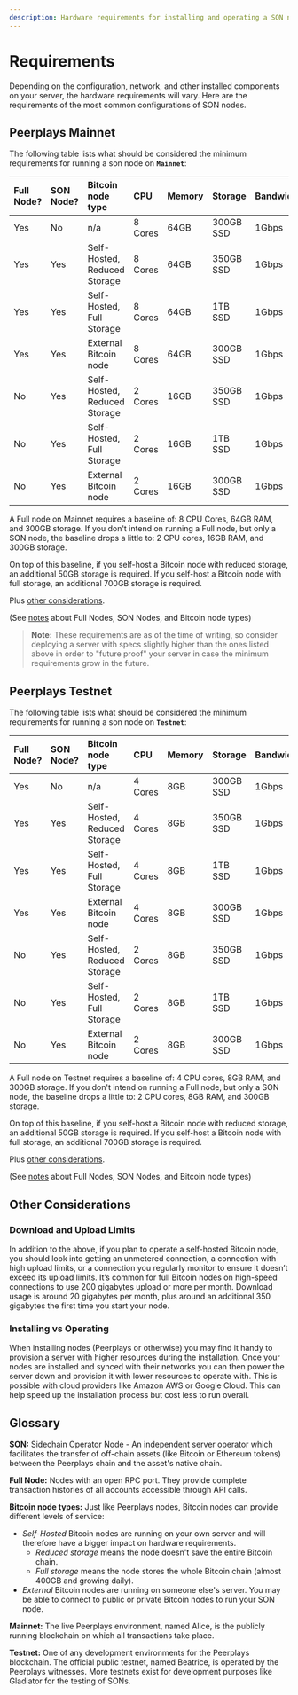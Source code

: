 ```yaml
---
description: Hardware requirements for installing and operating a SON node.
---
```


# Requirements

Depending on the configuration, network, and other installed components on your server, the hardware requirements will vary. Here are the requirements of the most common configurations of SON nodes.

## Peerplays Mainnet

The following table lists what should be considered the minimum requirements for running a son node on **`Mainnet`**:

| Full Node? | SON Node? | Bitcoin node type | CPU | Memory | Storage | Bandwidth | OS |
| :--- | :--- | :--- | :--- | :--- | :--- | :--- | :--- |
| Yes | No | n/a | 8 Cores | 64GB | 300GB SSD | 1Gbps | Ubuntu 18.04 |
| Yes | Yes | Self-Hosted, Reduced Storage | 8 Cores | 64GB | 350GB SSD | 1Gbps | Ubuntu 18.04 |
| Yes | Yes | Self-Hosted, Full Storage | 8 Cores | 64GB | 1TB SSD | 1Gbps | Ubuntu 18.04 |
| Yes | Yes | External Bitcoin node | 8 Cores | 64GB | 300GB SSD | 1Gbps | Ubuntu 18.04 |
| No | Yes | Self-Hosted, Reduced Storage | 2 Cores | 16GB | 350GB SSD | 1Gbps | Ubuntu 18.04 |
| No | Yes | Self-Hosted, Full Storage | 2 Cores | 16GB | 1TB SSD | 1Gbps | Ubuntu 18.04 |
| No | Yes | External Bitcoin node | 2 Cores | 16GB | 300GB SSD | 1Gbps | Ubuntu 18.04 |

A Full node on Mainnet requires a baseline of: 8 CPU Cores, 64GB RAM, and 300GB storage. If you don't intend on running a Full node, but only a SON node, the baseline drops a little to: 2 CPU cores, 16GB RAM, and 300GB storage.

On top of this baseline, if you self-host a Bitcoin node with reduced storage, an additional 50GB storage is required. If you self-host a Bitcoin node with full storage, an additional 700GB storage is required.

Plus [other considerations](requirements.md#other-considerations).

\(See [notes](requirements.md#glossary) about Full Nodes, SON Nodes, and Bitcoin node types\)

> **Note:** These requirements are as of the time of writing, so consider deploying a server with specs slightly higher than the ones listed above in order to "future proof" your server in case the minimum requirements grow in the future.

## Peerplays Testnet

The following table lists what should be considered the minimum requirements for running a son node on **`Testnet`**:

| Full Node? | SON Node? | Bitcoin node type | CPU | Memory | Storage | Bandwidth | OS |
| :--- | :--- | :--- | :--- | :--- | :--- | :--- | :--- |
| Yes | No | n/a | 4 Cores | 8GB | 300GB SSD | 1Gbps | Ubuntu 18.04 |
| Yes | Yes | Self-Hosted, Reduced Storage | 4 Cores | 8GB | 350GB SSD | 1Gbps | Ubuntu 18.04 |
| Yes | Yes | Self-Hosted, Full Storage | 4 Cores | 8GB | 1TB SSD | 1Gbps | Ubuntu 18.04 |
| Yes | Yes | External Bitcoin node | 4 Cores | 8GB | 300GB SSD | 1Gbps | Ubuntu 18.04 |
| No | Yes | Self-Hosted, Reduced Storage | 2 Cores | 8GB | 350GB SSD | 1Gbps | Ubuntu 18.04 |
| No | Yes | Self-Hosted, Full Storage | 2 Cores | 8GB | 1TB SSD | 1Gbps | Ubuntu 18.04 |
| No | Yes | External Bitcoin node | 2 Cores | 8GB | 300GB SSD | 1Gbps | Ubuntu 18.04 |

A Full node on Testnet requires a baseline of: 4 CPU cores, 8GB RAM, and 300GB storage. If you don't intend on running a Full node, but only a SON node, the baseline drops a little to: 2 CPU cores, 8GB RAM, and 300GB storage.

On top of this baseline, if you self-host a Bitcoin node with reduced storage, an additional 50GB storage is required. If you self-host a Bitcoin node with full storage, an additional 700GB storage is required.

Plus [other considerations](requirements.md#other-considerations).

\(See [notes](requirements.md#glossary) about Full Nodes, SON Nodes, and Bitcoin node types\)

## Other Considerations

### Download and Upload Limits

In addition to the above, if you plan to operate a self-hosted Bitcoin node, you should look into getting an unmetered connection, a connection with high upload limits, or a connection you regularly monitor to ensure it doesn’t exceed its upload limits. It’s common for full Bitcoin nodes on high-speed connections to use 200 gigabytes upload or more per month. Download usage is around 20 gigabytes per month, plus around an additional 350 gigabytes the first time you start your node.

### Installing vs Operating

When installing nodes \(Peerplays or otherwise\) you may find it handy to provision a server with higher resources during the installation. Once your nodes are installed and synced with their networks you can then power the server down and provision it with lower resources to operate with. This is possible with cloud providers like Amazon AWS or Google Cloud. This can help speed up the installation process but cost less to run overall.

## Glossary

**SON:** Sidechain Operator Node - An independent server operator which facilitates the transfer of off-chain assets \(like Bitcoin or Ethereum tokens\) between the Peerplays chain and the asset's native chain.

**Full Node:** Nodes with an open RPC port. They provide complete transaction histories of all accounts accessible through API calls.

**Bitcoin node types:** Just like Peerplays nodes, Bitcoin nodes can provide different levels of service:

* _Self-Hosted_ Bitcoin nodes are running on your own server and will therefore have a bigger impact on hardware requirements.
  * _Reduced storage_ means the node doesn't save the entire Bitcoin chain.
  * _Full storage_ means the node stores the whole Bitcoin chain \(almost 400GB and growing daily\).
* _External_ Bitcoin nodes are running on someone else's server. You may be able to connect to public or private Bitcoin nodes to run your SON node.

**Mainnet:** The live Peerplays environment, named Alice, is the publicly running blockchain on which all transactions take place.

**Testnet:** One of any development environments for the Peerplays blockchain. The official public testnet, named Beatrice, is operated by the Peerplays witnesses. More testnets exist for development purposes like Gladiator for the testing of SONs.

